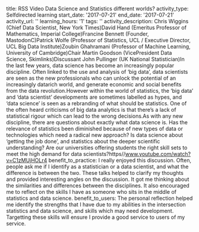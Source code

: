 title: RSS Video Data Science and Statistics different worlds?
activity_type: Selfdirected learning
start_date: '2017-07-21'
end_date: '2017-07-21'
activity_url: ''
learning_hours: '1'
tags: ''
activity_description: Chris Wiggins (Chief Data Scientist, New York Times)David Hand
  (Emeritus Professor of Mathematics, Imperial College)Francine Bennett (Founder,
  MastodonC)Patrick Wolfe (Professor of Statistics, UCL / Executive Director, UCL
  Big Data Institute)Zoubin Ghahramani (Professor of Machine Learning, University
  of Cambridge)Chair Martin Goodson (VicePresident Data Science, Skimlinks)Discussant
  John Pullinger (UK National Statistician)In the last few years, data science has
  become an increasingly popular discipline. Often linked to the use and analysis
  of ‘big data’, data scientists are seen as the new professionals who can unlock
  the potential of an increasingly datarich world, and generate economic and social
  benefits from the data revolution.However within the world of statistics, the ‘big
  data’ and ‘data scientist’ developments are sometimes labelled as hypes, and ‘data
  science’ is seen as a rebranding of what should be statistics. One of the often
  heard criticisms of big data analytics is that there’s a lack of statistical rigour
  which can lead to the wrong decisions.As with any new discipline, there are questions
  about exactly what data science is. Has the relevance of statistics been diminished
  because of new types of data or technologies which need a radical new approach?
  Is data science about ‘getting the job done’, and statistics about the deeper scientific
  understanding? Are our universities offering students the right skill sets to meet
  the high demand for data scientists?https//www.youtube.com/watch?v=C1zMUjHOLr4
benefit_to_practice: I really enjoyed this discussion. Often, people ask me if I identify
  as a statistician or a data scientist, and what the difference is between the two.
  These talks helped to clarify my thoughts and provided interesting angles on the
  discussion. It got me thinking about the similarities and differences between the
  disciplines. It also encouraged me to reflect on the skills I have as someone who
  sits in the middle of statistics and data science.
benefit_to_users: The personal reflection helped me identify the strengths that I
  have due to my abilities in the intersection statistics and data science, and skills
  which may need development. Targetting these skills will ensure I provide a good
  service to users of my service.
